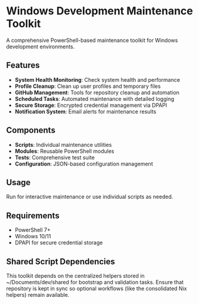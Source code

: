 # Windows Development Maintenance Toolkit

A comprehensive PowerShell-based maintenance toolkit for Windows development environments.

## Features

- **System Health Monitoring**: Check system health and performance
- **Profile Cleanup**: Clean up user profiles and temporary files  
- **GitHub Management**: Tools for repository cleanup and automation
- **Scheduled Tasks**: Automated maintenance with detailed logging
- **Secure Storage**: Encrypted credential management via DPAPI
- **Notification System**: Email alerts for maintenance results

## Components

- **Scripts**: Individual maintenance utilities
- **Modules**: Reusable PowerShell modules
- **Tests**: Comprehensive test suite
- **Configuration**: JSON-based configuration management

## Usage

Run  for interactive maintenance or use individual scripts as needed.

## Requirements

- PowerShell 7+
- Windows 10/11
- DPAPI for secure credential storage
## Shared Script Dependencies

This toolkit depends on the centralized helpers stored in ~/Documents/dev/shared for bootstrap and validation tasks. Ensure that repository is kept in sync so optional workflows (like the consolidated Nix helpers) remain available.

